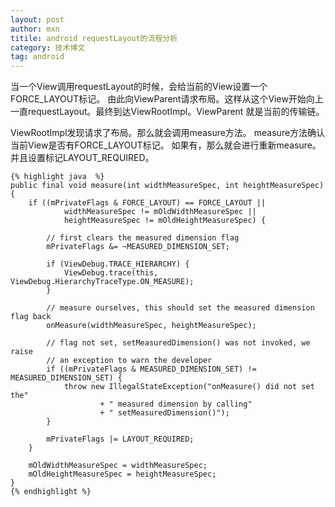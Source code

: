 ```yaml
---
layout: post
author: mxn
titile: android requestLayout的流程分析
category: 技术博文
tag: android
---
```


当一个View调用requestLayout的时候，会给当前的View设置一个FORCE_LAYOUT标记。
由此向ViewParent请求布局。这样从这个View开始向上一直requestLayout。最终到达ViewRootImpl。ViewParent 就是当前的传输链。

ViewRootImpl发现请求了布局。那么就会调用measure方法。
measure方法确认当前View是否有FORCE_LAYOUT标记。
如果有，那么就会进行重新measure。并且设置标记LAYOUT_REQUIRED。

    {% highlight java  %}
    public final void measure(int widthMeasureSpec, int heightMeasureSpec) {
        if ((mPrivateFlags & FORCE_LAYOUT) == FORCE_LAYOUT ||
                widthMeasureSpec != mOldWidthMeasureSpec ||
                heightMeasureSpec != mOldHeightMeasureSpec) {

            // first clears the measured dimension flag
            mPrivateFlags &= ~MEASURED_DIMENSION_SET;

            if (ViewDebug.TRACE_HIERARCHY) {
                ViewDebug.trace(this, ViewDebug.HierarchyTraceType.ON_MEASURE);
            }

            // measure ourselves, this should set the measured dimension flag back
            onMeasure(widthMeasureSpec, heightMeasureSpec);

            // flag not set, setMeasuredDimension() was not invoked, we raise
            // an exception to warn the developer
            if ((mPrivateFlags & MEASURED_DIMENSION_SET) != MEASURED_DIMENSION_SET) {
                throw new IllegalStateException("onMeasure() did not set the"
                        + " measured dimension by calling"
                        + " setMeasuredDimension()");
            }

            mPrivateFlags |= LAYOUT_REQUIRED;
        }

        mOldWidthMeasureSpec = widthMeasureSpec;
        mOldHeightMeasureSpec = heightMeasureSpec;
    }
    {% endhighlight %}

